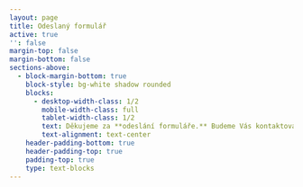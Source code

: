 ```yaml
---
layout: page
title: Odeslaný formulář
active: true
'': false
margin-top: false
margin-bottom: false
sections-above:
  - block-margin-bottom: true
    block-style: bg-white shadow rounded
    blocks:
      - desktop-width-class: 1/2
        mobile-width-class: full
        tablet-width-class: 1/2
        text: Děkujeme za **odeslání formuláře.** Budeme Vás kontaktovat.
        text-alignment: text-center
    header-padding-bottom: true
    header-padding-top: true
    padding-top: true
    type: text-blocks
---
```


